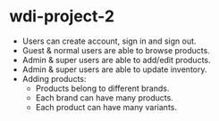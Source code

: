 # wdi-project-2

- Users can create account, sign in and sign out.
- Guest & normal users are able to browse products.
- Admin & super users are able to add/edit products.
- Admin & super users are able to update inventory.
- Adding products:
  - Products belong to different brands.
  - Each brand can have many products.
  - Each product can have many variants.
